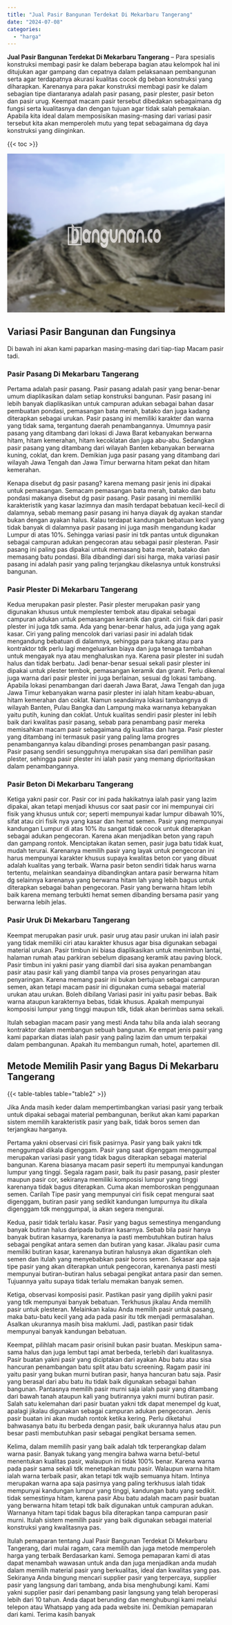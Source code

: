 ```yaml
---
title: "Jual Pasir Bangunan Terdekat Di Mekarbaru Tangerang"
date: "2024-07-08"
categories: 
  - "harga"
---
```


**Jual Pasir Bangunan Terdekat Di Mekarbaru Tangerang** – Para spesialis konstruksi membagi pasir ke dalam beberapa bagian atau kelompok hal ini ditujukan agar gampang dan cepatnya dalam pelaksanaan pembangunan serta agar terdapatnya akurasi kualitas cocok dg beban konstruksi yang diharapkan. Karenanya para pakar konstruksi membagi pasir ke dalam sebagian tipe diantaranya adalah pasir pasang, pasir plester, pasir beton dan pasir urug. Keempat macam pasir tersebut dibedakan sebagaimana dg fungsi serta kualitasnya dan dengan tujuan agar tidak salah pemakaian. Apabila kita ideal dalam memposisikan masing-masing dari variasi pasir tersebut kita akan memperoleh mutu yang tepat sebagaimana dg daya konstruksi yang diinginkan.

{{< toc >}}

![Jual Pasir Bangunan Terdekat Di Mekarbaru Tangerang](/images/jual-pasir-bangunan-14.png)

## Variasi Pasir Bangunan dan Fungsinya

Di bawah ini akan kami paparkan masing-masing dari tiap-tiap Macam pasir tadi.

### Pasir Pasang Di Mekarbaru Tangerang

Pertama adalah pasir pasang. Pasir pasang adalah pasir yang benar-benar umum diaplikasikan dalam setiap konstruksi bangunan. Pasir pasang ini lebih banyak diaplikasikan untuk campuran adukan sebagai bahan dasar pembuatan pondasi, pemasangan bata merah, batako dan juga kadang diterapkan sebagai urukan. Pasir pasang ini memiliki karakter dan warna yang tidak sama, tergantung daerah penambangannya. Umumnya pasir pasang yang ditambang dari lokasi di Jawa Barat kebanyakan berwarna hitam, hitam kemerahan, hitam kecoklatan dan juga abu-abu. Sedangkan pasir pasang yang ditambang dari wilayah Banten kebanyakan berwarna kuning, coklat, dan krem. Demikian juga pasir pasang yang ditambang dari wilayah Jawa Tengah dan Jawa Timur berwarna hitam pekat dan hitam kemerahan.

Kenapa disebut dg pasir pasang? karena memang pasir jenis ini dipakai untuk pemasangan. Semacam pemasangan bata merah, batako dan batu pondasi makanya disebut dg pasir pasang. Pasir pasang ini memiliki karakteristik yang kasar lazimnya dan masih terdapat bebatuan kecil-kecil di dalamnya, sebab memang pasir pasang ini hanya diayak dg ayakan standar bukan dengan ayakan halus. Kalau terdapat kandungan bebatuan kecil yang tidak banyak di dalamnya pasir pasang ini juga masih mengandung kadar Lumpur di atas 10%. Sehingga variasi pasir ini tdk pantas untuk digunakan sebagai campuran adukan pengecoran atau sebagai pasir plesteran. Pasir pasang ini paling pas dipakai untuk memasang bata merah, batako dan memasang batu pondasi. Bila dibandingi dari sisi harga, maka variasi pasir pasang ini adalah pasir yang paling terjangkau dikelasnya untuk konstruksi bangunan.

### Pasir Plester Di Mekarbaru Tangerang

Kedua merupakan pasir plester. Pasir plester merupakan pasir yang digunakan khusus untuk memplester tembok atau dipakai sebagai campuran adukan untuk pemasangan keramik dan granit. ciri fisik dari pasir plester ini juga tdk sama. Ada yang benar-benar halus, ada juga yang agak kasar. Ciri yang paling mencolok dari variasi pasir ini adalah tidak mengandung bebatuan di dalamnya, sehingga para tukang atau para kontraktor tdk perlu lagi mengeluarkan biaya dan juga tenaga tambahan untuk mengayak nya atau menghaluskan nya. Karena pasir plester ini sudah halus dan tidak berbatu. Jadi benar-benar sesuai sekali pasir plester ini dipakai untuk plester tembok, pemasangan keramik dan granit. Perlu dikenal juga warna dari pasir plester ini juga berlainan, sesuai dg lokasi tambang. Apabila lokasi penambangan dari daerah Jawa Barat, Jawa Tengah dan juga Jawa Timur kebanyakan warna pasir plester ini ialah hitam keabu-abuan, hitam kemerahan dan coklat. Namun seandainya lokasi tambangnya di wilayah Banten, Pulau Bangka dan Lampung maka warnanya kebanyakan yaitu putih, kuning dan coklat. Untuk kualitas sendiri pasir plester ini lebih baik dari kwalitas pasir pasang, sebab para penambang pasir mereka memisahkan macam pasir sebagaimana dg kualitas dan harga. Pasir plester yang ditambang ini termasuk pasir yang paling lama progres penambangannya kalau dibandingi proses penambangan pasir pasang. Pasir pasang sendiri sesungguhnya merupakan sisa dari pemilihan pasir plester, sehingga pasir plester ini ialah pasir yang memang diprioritaskan dalam penambangannya.

### Pasir Beton Di Mekarbaru Tangerang

Ketiga yakni pasir cor. Pasir cor ini pada hakikatnya ialah pasir yang lazim dipakai, akan tetapi menjadi khusus cor saat pasir cor ini mempunyai ciri fisik yang khusus untuk cor; seperti mempunyai kadar lumpur dibawah 10%, sifat atau ciri fisik nya yang kasar dan hemat semen. Pasir yang mempunyai kandungan Lumpur di atas 10% itu sangat tidak cocok untuk diterapkan sebagai adukan pengecoran. Karena akan menjadikan beton yang rapuh dan gampang rontok. Menciptakan ikatan semen, pasir juga batu tidak kuat, mudah terurai. Karenanya memilih pasir yang layak untuk pengecoran ini harus mempunyai karakter khusus supaya kwalitas beton cor yang dibuat adalah kualitas yang terbaik. Warna pasir beton sendiri tidak harus warna tertentu, melainkan seandainya dibandingkan antara pasir berwarna hitam dg selainnya karenanya yang berwarna hitam lah yang lebih bagus untuk diterapkan sebagai bahan pengecoran. Pasir yang berwarna hitam lebih baik karena memang terbukti hemat semen dibanding bersama pasir yang berwarna lebih jelas.

### Pasir Uruk Di Mekarbaru Tangerang

Keempat merupakan pasir uruk. pasir urug atau pasir urukan ini ialah pasir yang tidak memiliki ciri atau karakter khusus agar bisa digunakan sebagai material urukan. Pasir timbun ini biasa diaplikasikan untuk menimbun lantai, halaman rumah atau parkiran sebelum dipasang keramik atau paving block. Pasir timbun ini yakni pasir yang diambil dari sisa ayakan penambangan pasir atau pasir kali yang diambil tanpa via proses penyaringan atau penyaringan. Karena memang pasir ini bukan bertujuan sebagai campuran semen, akan tetapi macam pasir ini digunakan cuma sebagai material urukan atau urukan. Boleh dibilang Variasi pasir ini yaitu pasir bebas. Baik warna ataupun karakternya bebas, tidak khusus. Apakah mempunyai komposisi lumpur yang tinggi maupun tdk, tidak akan berimbas sama sekali.

Itulah sebagian macam pasir yang mesti Anda tahu bila anda ialah seorang kontraktor dalam membangun sebuah bangunan. Ke empat jenis pasir yang kami paparkan diatas ialah pasir yang paling lazim dan umum terpakai dalam pembangunan. Apakah itu membangun rumah, hotel, apartemen dll.

## Metode Memilih Pasir yang Bagus Di Mekarbaru Tangerang

{{< table-tables table="table2" >}}

Jika Anda masih keder dalam mempertimbangkan variasi pasir yang terbaik untuk dipakai sebagai material pembangunan, berikut akan kami paparkan sistem memilih karakteristik pasir yang baik, tidak boros semen dan terjangkau harganya.

Pertama yakni observasi ciri fisik pasirnya. Pasir yang baik yakni tdk menggumpal dikala digenggam. Pasir yang saat digenggam menggumpal merupakan variasi pasir yang tidak bagus diterapkan sebagai material bangunan. Karena biasanya macam pasir seperti itu mempunyai kandungan lumpur yang tinggi. Segala ragam pasir, baik itu pasir pasang, pasir plester maupun pasir cor, sekiranya memiliki komposisi lumpur yang tinggi karenanya tidak bagus diterapkan. Cuma akan memboroskan penggunaan semen. Carilah Tipe pasir yang mempunyai ciri fisik cepat mengurai saat digenggam, butiran pasir yang sedikit kandungan lumpurnya itu dikala digenggam tdk menggumpal, ia akan segera mengurai.

Kedua, pasir tidak terlalu kasar. Pasir yang bagus semestinya mengandung banyak butiran halus daripada butiran kasarnya. Sebab bila pasir hanya banyak butiran kasarnya, karenanya ia pasti membutuhkan butiran halus sebagai pengikat antara semen dan butiran yang kasar. Jikalau pasir cuma memiliki butiran kasar, karenanya butiran halusnya akan digantikan oleh semen dan itulah yang menyebabkan pasir boros semen. Sekasar apa saja tipe pasir yang akan diterapkan untuk pengecoran, karenanya pasti mesti mempunyai butiran-butiran halus sebagai pengikat antara pasir dan semen. Tujuannya yaitu supaya tidak terlalu memakan banyak semen.

Ketiga, observasi komposisi pasir. Pastikan pasir yang dipilih yakni pasir yang tdk mempunyai banyak bebatuan. Terkhusus jikalau Anda memilih pasir untuk plesteran. Melainkan kalau Anda memilih pasir untuk pasang, maka batu-batu kecil yang ada pada pasir itu tdk menjadi permasalahan. Asalkan ukurannya masih bisa maklumi. Jadi, pastikan pasir tidak mempunyai banyak kandungan bebatuan.

Keempat, pilihlah macam pasir orisinil bukan pasir buatan. Meskipun sama-sama halus dan juga lembut tapi amat berbeda, terlebih dari kualitasnya. Pasir buatan yakni pasir yang diciptakan dari ayakan Abu batu atau sisa hancuran penambangan batu split atau batu screening. Ragam pasir ini yaitu pasir yang bukan murni butiran pasir, hanya hancuran batu saja. Pasir yang berasal dari abu batu itu tidak baik digunakan sebagai bahan bangunan. Pantasnya memilih pasir murni saja ialah pasir yang ditambang dari bawah tanah ataupun kali yang butirannya yakni murni butiran pasir. Salah satu kelemahan dari pasir buatan yakni tdk dapat menempel dg kuat, apalagi jikalau digunakan sebagai campuran adukan pengecoran. Jenis pasir buatan ini akan mudah rontok ketika kering. Perlu diketahui bahwasanya batu itu berbeda dengan pasir, baik ukurannya halus atau pun besar pasti membutuhkan pasir sebagai pengikat bersama semen.

Kelima, dalam memilih pasir yang baik adalah tdk terperangkap dalam warna pasir. Banyak tukang yang mengira bahwa warna betul-betul menentukan kualitas pasir, walaupun ini tidak 100% benar. Karena warna pada pasir sama sekali tdk menetapkan mutu pasir. Walaupun warna hitam ialah warna terbaik pasir, akan tetapi tdk wajib semuanya hitam. Intinya merupakan warna apa saja pasirnya yang paling terkhusus ialah tidak mempunyai kandungan lumpur yang tinggi, kandungan batu yang sedikit. tidak semestinya hitam, karena pasir Abu batu adalah macam pasir buatan yang berwarna hitam tetapi tdk baik digunakan untuk campuran adukan. Warnanya hitam tapi tidak bagus bila diterapkan tanpa campuran pasir murni. Itulah sistem memilih pasir yang baik digunakan sebagai material konstruksi yang kwalitasnya pas.

Itulah pemaparan tentang Jual Pasir Bangunan Terdekat Di Mekarbaru Tangerang, dari mulai ragam, cara memilih dan juga metode memperoleh harga yang terbaik Berdasarkan kami. Semoga pemaparan kami di atas dapat menambah wawasan untuk anda dan juga menjadikan anda mudah dalam memilih material pasir yang berkualitas, ideal dan kwalitas yang pas. Sekiranya Anda bingung mencari supplier pasir yang terpercaya, supplier pasir yang langsung dari tambang, anda bisa menghubungi kami. Kami yakni supplier pasir dari penambang pasir langsung yang telah beroperasi lebih dari 10 tahun. Anda dapat berunding dan menghubungi kami melalui telepon atau Whatsapp yang ada pada website ini. Demikian pemaparan dari kami. Terima kasih banyak

